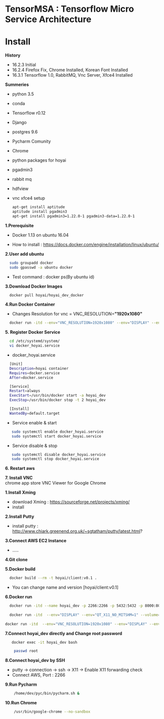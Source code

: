 # TensorMSA : Tensorflow Micro Service Architecture


# Install

<b>History</b> </br>
 - 16.2.3             Initial</br>
 - 16.2.4             Firefox Fix, Chrome Installed, Korean Font Installed</br>
 - 16.3.1             Tensorflow 1.0, RabbitMQ, Vnc Server, Xfce4 Installed  </br>

<b>Summeries</b> </br>
 - python 3.5
 - conda
 - Tensorflow r0.12
 - Django
 - postgres 9.6
 - Pycharm Comunity 
 - Chrome
 - python packages for hoyai
 - pgadmin3
 - rabbit mq
 - hdfview
 - vnc xfce4 setup</br>
 
    ```bash
   apt-get install aptitude
   aptitude install pgadmin3
   apt-get install pgadmin3=1.22.0-1 pgadmin3-data=1.22.0-1
   ```
   
<b>1.Prerequisite </b> </br>
   - Docker 1.13 on ubuntu 16.04</br>
   * How to install : https://docs.docker.com/engine/installation/linux/ubuntu/ </br>    
   
<b>2.User add ubuntu </b> </br>
   ```bash
     sudo groupadd docker
     sudo gpasswd -a ubuntu docker
   ```
   * Test command : docker ps(By ubuntu id)

<b>3.Download Docker Images </b> </br>
   ```bash
     docker pull hoyai/hoyai_dev_docker
   ```
<b>4.Run Docker Container </b> </br>
   - Changes Resolution for vnc = VNC_RESOLUTION=<b>"1920x1080"</b> </br>
   ```bash
     docker run -itd --env="VNC_RESOLUTION=1920x1080" --env="DISPLAY" --env="QT_X11_NO_MITSHM=1" --volume="/tmp/.X11-unix:/tmp/.X11-unix:rw" --name hoyai_dev -p 5672:5672 -p 2266:2266 -p 5432:5432 -p 8000:8000 -p 6006:6006 -p 8888:8888 -p 5901:5901 hoyai/hoyai_dev_docker
   ```

<b>5. Register Docker Service</b> </br>
   ```bash
     cd /etc/systemd/system/
     vi docker_hoyai.service     
   ```

   - docker_hoyai.service
   ```bash
     [Unit]
     Description=hoyai container
     Requires=docker.service
     After=docker.service

     [Service]
     Restart=always
     ExecStart=/usr/bin/docker start -a hoyai_dev
     ExecStop=/usr/bin/docker stop -t 2 hoyai_dev

     [Install]
     WantedBy=default.target
   ``` 
   - Service enable & start
   ```bash
      sudo systemctl enable docker_hoyai.service
      sudo systemctl start docker_hoyai.service
   ```
   - Service disable & stop
   ```bash
      sudo systemctl disable docker_hoyai.service
      sudo systemctl stop docker_hoyai.service
   ```
 
<b>6. Restart aws</b> </br>

<b>7. Install VNC</b> </br>
   chrome app store
   VNC Viewer for Google Chrome
   
   
   <b>1.Install Xming </b> </br>
   - download Xming : https://sourceforge.net/projects/xming/ </br>
   - install 

<b>2.Install Putty</b> </br>
   - install putty :  http://www.chiark.greenend.org.uk/~sgtatham/putty/latest.html? 

<b>3.Connect AWS EC2 Instance</b> </br>
   - .....</br>

<b>4.Git clone</b> </br>

<b>5.Docker build</b> </br>
   ```bash
     docker build --rm -t hoyai/client:v0.1 .
   ```
   - You can change name and version [hoyai/client:v0.1] </br>
   
<b>6.Docker run</b> </br>
   ```bash
     docker run -itd --name hoyai_dev -p 2266:2266 -p 5432:5432 -p 8000:8000 -p 6006:6006 -p 8888:8888 --volume /root/data/:/root/lib/ hoyai/client:v0.1
     
     docker run -itd  --env="DISPLAY" --env="QT_X11_NO_MITSHM=1" --volume="/tmp/.X11-unix:/tmp/.X11-unix:rw" --name hoyai_dev -p 2266:2266 -p 5432:5432 -p 8000:8000 -p 6006:6006 -p 8888:8888 --volume /root/data/:/root/lib/ hoyai/client:v0.1
     
docker run -itd  --env="VNC_RESOLUTION=1920x1080" --env="DISPLAY" --env="QT_X11_NO_MITSHM=1" --volume="/tmp/.X11-unix:/tmp/.X11-unix:rw" --name hoyai_dev -p 5672:5672 -p 2266:2266 -p 5432:5432 -p 8000:8000 -p 6006:6006 -p 8888:8888 -p 5901:5901 --volume /root/data/:/root/lib/ hoyai/client:v0.2   
   ```
<b>7.Connect hoyai_dev directly and Change root password</b> </br>
   ```bash
      docker exec -it hoyai_dev bash
   ```
   ```bash
       passwd root
   ```
 
<b>8.Connect hoyai_dev by SSH </b> </br>
   - putty -> connection -> ssh -> X11 -> Enable X11 forwarding check
   - Connect AWS, Port : 2266 

<b>9.Run Pycharm </b> </br>
   ```bash
       /home/dev/pyc/bin/pycharm.sh &
   ```
   
 <b>10.Run Chrome </b> </br>
   ```bash
       /usr/bin/google-chrome --no-sandbox
   ```
